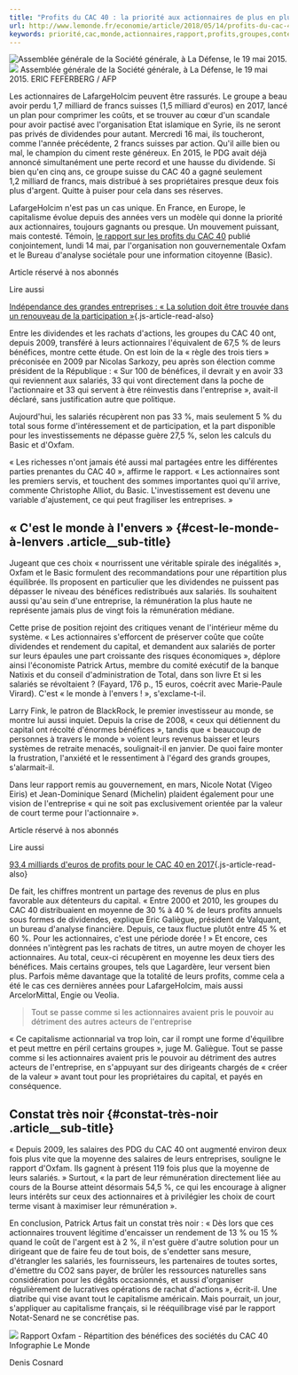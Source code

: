 ```yaml
---
title: "Profits du CAC 40 : la priorité aux actionnaires de plus en plus contestée"
url: http://www.lemonde.fr/economie/article/2018/05/14/profits-du-cac-40-la-priorite-aux-actionnaires-de-plus-en-plus-contestee_5298422_3234.html
keywords: priorité,cac,monde,actionnaires,rapport,profits,groupes,contestée,40,dividendes,rémunération,salariés,bénéfices
---
```

![Assemblée générale de la Société générale, à La Défense, le 19 mai 2015.](https://img.lemde.fr/2018/05/14/0/0/4636/3148/688/0/60/0/4e67c6e_25874-8qc8xt.v18ca.jpg) ![](https://img.lemde.fr/2018/05/14/0/0/4636/3148/688/0/60/0/4e67c6e_25874-8qc8xt.v18ca.jpg) Assemblée générale de la Société générale, à La Défense, le 19 mai 2015. ERIC FEFERBERG / AFP

Les actionnaires de LafargeHolcim peuvent être rassurés. Le groupe a beau avoir perdu 1,7 milliard de francs suisses (1,5 milliard d'euros) en 2017, lancé un plan pour comprimer les coûts, et se trouver au cœur d'un scandale pour avoir pactisé avec l'organisation Etat islamique en Syrie, ils ne seront pas privés de dividendes pour autant. Mercredi 16 mai, ils toucheront, comme l'année précédente, 2 francs suisses par action. Qu'il aille bien ou mal, le champion du ciment reste généreux. En 2015, le PDG avait déjà annoncé simultanément une perte record et une hausse du dividende. Si bien qu'en cinq ans, ce groupe suisse du CAC 40 a gagné seulement 1,2 milliard de francs, mais distribué à ses propriétaires presque deux fois plus d'argent. Quitte à puiser pour cela dans ses réserves.

LafargeHolcim n'est pas un cas unique. En France, en Europe, le capitalisme évolue depuis des années vers un modèle qui donne la priorité aux actionnaires, toujours gagnants ou presque. Un mouvement puissant, mais contesté. Témoin, [le rapport sur les profits du CAC 40](https://www.oxfamfrance.org/sites/default/files/_rapport_oxfam_cac40_des_profits_sans_partage_embargo140518_bd.pdf) publié conjointement, lundi 14 mai, par l'organisation non gouvernementale Oxfam et le Bureau d'analyse sociétale pour une information citoyenne (Basic).

Article réservé à nos abonnés

Lire aussi

[Indépendance des grandes entreprises : « La solution doit être trouvée dans un renouveau de la participation »](https://www.lemonde.fr/idees/article/2018/03/13/independance-des-grandes-entreprises-la-solution-doit-etre-trouvee-dans-un-renouveau-de-la-participation_5270279_3232.html){.js-article-read-also}

Entre les dividendes et les rachats d'actions, les groupes du CAC 40 ont, depuis 2009, transféré à leurs actionnaires l'équivalent de 67,5 % de leurs bénéfices, montre cette étude. On est loin de la « règle des trois tiers » préconisée en 2009 par Nicolas Sarkozy, peu après son élection comme président de la République : « Sur 100 de bénéfices, il devrait y en avoir 33 qui reviennent aux salariés, 33 qui vont directement dans la poche de l'actionnaire et 33 qui servent à être réinvestis dans l'entreprise », avait-il déclaré, sans justification autre que politique.

Aujourd'hui, les salariés récupèrent non pas 33 %, mais seulement 5 % du total sous forme d'intéressement et de participation, et la part disponible pour les investissements ne dépasse guère 27,5 %, selon les calculs du Basic et d'Oxfam.

« Les richesses n'ont jamais été aussi mal partagées entre les différentes parties prenantes du CAC 40 », affirme le rapport. « Les actionnaires sont les premiers servis, et touchent des sommes importantes quoi qu'il arrive, commente Christophe Alliot, du Basic. L'investissement est devenu une variable d'ajustement, ce qui peut fragiliser les entreprises. »

« C'est le monde à l'envers » {#cest-le-monde-à-lenvers .article__sub-title}
-----------------------------

Jugeant que ces choix « nourrissent une véritable spirale des inégalités », Oxfam et le Basic formulent des recommandations pour une répartition plus équilibrée. Ils proposent en particulier que les dividendes ne puissent pas dépasser le niveau des bénéfices redistribués aux salariés. Ils souhaitent aussi qu'au sein d'une entreprise, la rémunération la plus haute ne représente jamais plus de vingt fois la rémunération médiane.

Cette prise de position rejoint des critiques venant de l'intérieur même du système. « Les actionnaires s'efforcent de préserver coûte que coûte dividendes et rendement du capital, et demandent aux salariés de porter sur leurs épaules une part croissante des risques économiques », déplore ainsi l'économiste Patrick Artus, membre du comité exécutif de la banque Natixis et du conseil d'administration de Total, dans son livre Et si les salariés se révoltaient ? (Fayard, 176 p., 15 euros, coécrit avec Marie-Paule Virard). C'est « le monde à l'envers ! », s'exclame-t-il.

Larry Fink, le patron de BlackRock, le premier investisseur au monde, se montre lui aussi inquiet. Depuis la crise de 2008, « ceux qui détiennent du capital ont récolté d'énormes bénéfices », tandis que « beaucoup de personnes à travers le monde » voient leurs revenus baisser et leurs systèmes de retraite menacés, soulignait-il en janvier. De quoi faire monter la frustration, l'anxiété et le ressentiment à l'égard des grands groupes, s'alarmait-il.

Dans leur rapport remis au gouvernement, en mars, Nicole Notat (Vigeo Eiris) et Jean-Dominique Senard (Michelin) plaident également pour une vision de l'entreprise « qui ne soit pas exclusivement orientée par la valeur de court terme pour l'actionnaire ».

Article réservé à nos abonnés

Lire aussi

[93,4 milliards d'euros de profits pour le CAC 40 en 2017](https://www.lemonde.fr/economie/article/2018/03/08/93-4-milliards-d-euros-de-profits-pour-le-cac-40-en-2017_5267523_3234.html){.js-article-read-also}

De fait, les chiffres montrent un partage des revenus de plus en plus favorable aux détenteurs du capital. « Entre 2000 et 2010, les groupes du CAC 40 distribuaient en moyenne de 30 % à 40 % de leurs profits annuels sous formes de dividendes, explique Eric Galiègue, président de Valquant, un bureau d'analyse financière. Depuis, ce taux fluctue plutôt entre 45 % et 60 %. Pour les actionnaires, c'est une période dorée ! » Et encore, ces données n'intègrent pas les rachats de titres, un autre moyen de choyer les actionnaires. Au total, ceux-ci récupèrent en moyenne les deux tiers des bénéfices. Mais certains groupes, tels que Lagardère, leur versent bien plus. Parfois même davantage que la totalité de leurs profits, comme cela a été le cas ces dernières années pour LafargeHolcim, mais aussi ArcelorMittal, Engie ou Veolia.

> Tout se passe comme si les actionnaires avaient pris le pouvoir au détriment des autres acteurs de l'entreprise

« Ce capitalisme actionnarial va trop loin, car il rompt une forme d'équilibre et peut mettre en péril certains groupes », juge M. Galiègue. Tout se passe comme si les actionnaires avaient pris le pouvoir au détriment des autres acteurs de l'entreprise, en s'appuyant sur des dirigeants chargés de « créer de la valeur » avant tout pour les propriétaires du capital, et payés en conséquence.

Constat très noir {#constat-très-noir .article__sub-title}
-----------------

« Depuis 2009, les salaires des PDG du CAC 40 ont augmenté environ deux fois plus vite que la moyenne des salaires de leurs entreprises, souligne le rapport d'Oxfam. Ils gagnent à présent 119 fois plus que la moyenne de leurs salariés. » Surtout, « la part de leur rémunération directement liée au cours de la Bourse atteint désormais 54,5 %, ce qui les encourage à aligner leurs intérêts sur ceux des actionnaires et à privilégier les choix de court terme visant à maximiser leur rémunération ».

En conclusion, Patrick Artus fait un constat très noir : « Dès lors que ces actionnaires trouvent légitime d'encaisser un rendement de 13 % ou 15 % quand le coût de l'argent est à 2 %, il n'est guère d'autre solution pour un dirigeant que de faire feu de tout bois, de s'endetter sans mesure, d'étrangler les salariés, les fournisseurs, les partenaires de toutes sortes, d'émettre du CO2 sans payer, de brûler les ressources naturelles sans considération pour les dégâts occasionnés, et aussi d'organiser régulièrement de lucratives opérations de rachat d'actions », écrit-il. Une diatribe qui vise avant tout le capitalisme américain. Mais pourrait, un jour, s'appliquer au capitalisme français, si le rééquilibrage visé par le rapport Notat-Senard ne se concrétise pas.

![](https://img.lemde.fr/2018/05/14/0/0/534/735/688/0/60/0/12f37fd_3921-j0l3ix.w5qip.png) Rapport Oxfam - Répartition des bénéfices des sociétés du CAC 40 Infographie Le Monde

Denis Cosnard
